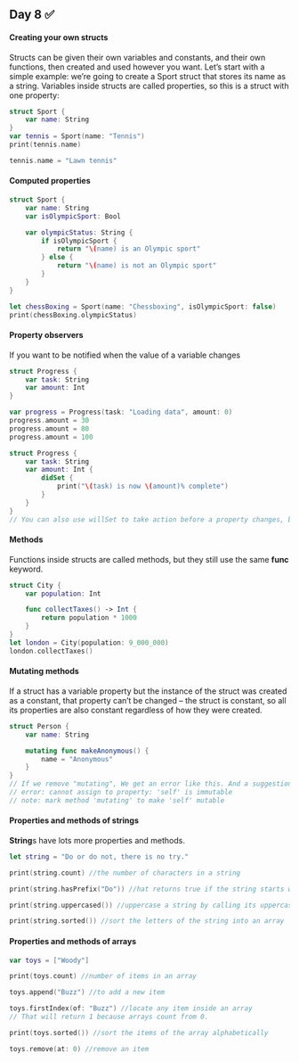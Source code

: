 ## Day 8 :white_check_mark:
#### Creating your own structs
Structs can be given their own variables and constants, and their own functions, then created and used however you want.
Let’s start with a simple example: we’re going to create a Sport struct that stores its name as a string. Variables inside structs are called properties, so this is a struct with one property:
```swift
struct Sport {
    var name: String
}
var tennis = Sport(name: "Tennis")
print(tennis.name)

tennis.name = "Lawn tennis"
```
#### Computed properties
```swift
struct Sport {
    var name: String
    var isOlympicSport: Bool

    var olympicStatus: String {
        if isOlympicSport {
            return "\(name) is an Olympic sport"
        } else {
            return "\(name) is not an Olympic sport"
        }
    }
}

let chessBoxing = Sport(name: "Chessboxing", isOlympicSport: false)
print(chessBoxing.olympicStatus)
```
#### Property observers
If you want to be notified when the value of a variable changes
```swift
struct Progress {
    var task: String
    var amount: Int
}

var progress = Progress(task: "Loading data", amount: 0)
progress.amount = 30
progress.amount = 80
progress.amount = 100

struct Progress {
    var task: String
    var amount: Int {
        didSet {
            print("\(task) is now \(amount)% complete")
        }
    }
}
// You can also use willSet to take action before a property changes, but that is rarely used.
```
#### Methods
Functions inside structs are called methods, but they still use the same <b>func</b> keyword.
```swift
struct City {
    var population: Int

    func collectTaxes() -> Int {
        return population * 1000
    }
}
let london = City(population: 9_000_000)
london.collectTaxes()
```
#### Mutating methods
If a struct has a variable property but the instance of the struct was created as a constant, that property can’t be changed – the struct is constant, so all its properties are also constant regardless of how they were created.
```swift
struct Person {
    var name: String

    mutating func makeAnonymous() {
        name = "Anonymous"
    }
}
// If we remove "mutating", We get an error like this. And a suggestion
// error: cannot assign to property: 'self' is immutable
// note: mark method 'mutating' to make 'self' mutable 
```
#### Properties and methods of strings
<b>String</b>s have lots more properties and methods.
```swift
let string = "Do or do not, there is no try." 

print(string.count) //the number of characters in a string

print(string.hasPrefix("Do")) //hat returns true if the string starts with specific letters

print(string.uppercased()) //uppercase a string by calling its uppercased() method

print(string.sorted()) //sort the letters of the string into an array
```
#### Properties and methods of arrays
```swift
var toys = ["Woody"]

print(toys.count) //number of items in an array

toys.append("Buzz") //to add a new item

toys.firstIndex(of: "Buzz") //locate any item inside an array
// That will return 1 because arrays count from 0.

print(toys.sorted()) //sort the items of the array alphabetically

toys.remove(at: 0) //remove an item
```













